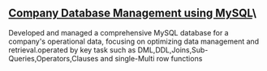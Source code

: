 ## [Company Database Management using MySQL](https://github.com/shakiraa125/MySql/blob/main/SQL.sql)\
Developed and managed a comprehensive MySQL database for a company's operational data, focusing on optimizing data management and retrieval.operated by key task such as DML,DDL,Joins,Sub-Queries,Operators,Clauses and single-Multi row functions 
